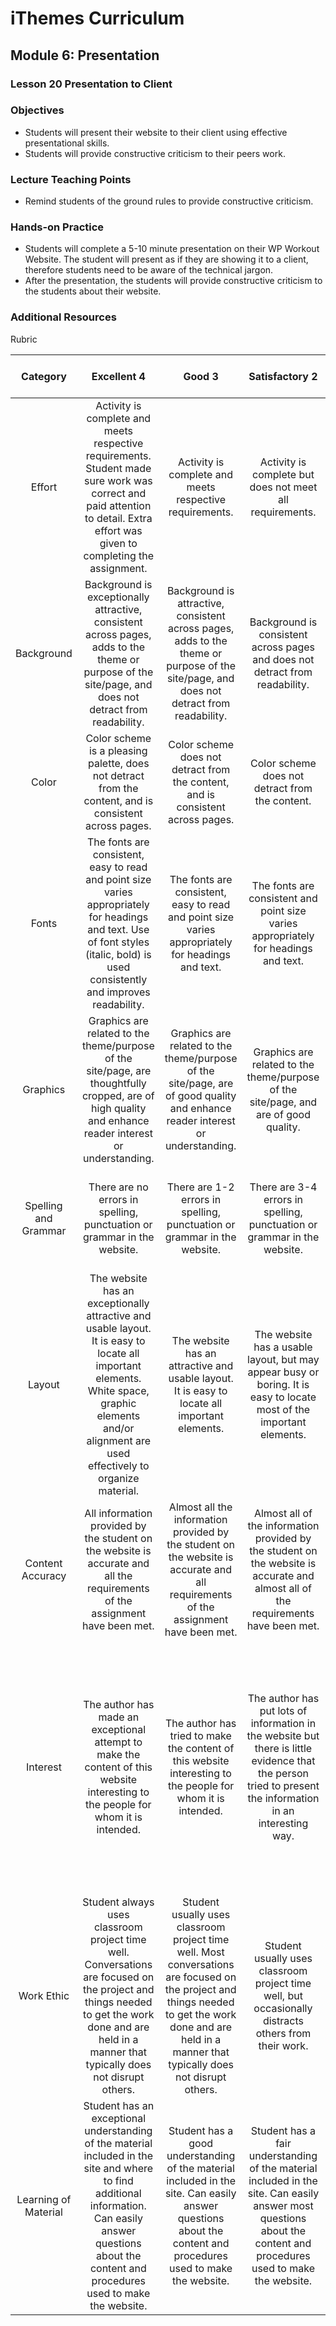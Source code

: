 iThemes Curriculum
==================

Module 6: Presentation
--------------------------

### Lesson 20 Presentation to Client

### Objectives

* Students will present their website to their client using effective presentational skills.
* Students will provide constructive criticism to their peers work.

### Lecture Teaching Points

- Remind students of the ground rules to provide constructive criticism.

### Hands-on Practice

* Students will complete a 5-10 minute presentation on their WP Workout Website. The student will present as if they are showing it to a client, therefore students need to be aware of the technical jargon.
* After the presentation, the students will provide constructive criticism to the students about their website.

### Additional Resources

Rubric

| **Category** | **Excellent 4** | **Good 3** | **Satisfactory 2** | **Needs Improvement 1** | **Points Received** |
|:------------:|:---------------:|:----------:|:------------------:|:-----------:|:------------:|
| Effort | Activity is complete and meets respective requirements. Student made sure work was correct and paid attention to detail. Extra effort was given to completing the assignment. | Activity is complete and meets respective requirements. | Activity is complete but does not meet all requirements. | Activity is incomplete and/or does not meet respective requirements.| |
| Background | Background is exceptionally attractive, consistent across pages, adds to the theme or purpose of the site/page, and does not detract from readability. | Background is attractive, consistent across pages, adds to the theme or purpose of the site/page, and does not detract from readability. | Background is consistent across pages and does not detract from readability. | Background detracts from the readability of the site. | |
| Color | Color scheme is a pleasing palette, does not detract from the content, and is consistent across pages. | Color scheme does not detract from the content, and is consistent across pages. | Color scheme does not detract from the content. | Color scheme makes the content hard to read or otherwise distract the reader. | |
| Fonts | The fonts are consistent, easy to read and point size varies appropriately for headings and text. Use of font styles (italic, bold) is used consistently and improves readability. | The fonts are consistent, easy to read and point size varies appropriately for headings and text. | The fonts are consistent and point size varies appropriately for headings and text. | A wide variety of fonts, styles and point sizes was used which distracts the reader. | |
| Graphics | Graphics are related to the theme/purpose of the site/page, are thoughtfully cropped, are of high quality and enhance reader interest or understanding. | Graphics are related to the theme/purpose of the site/page, are of good quality and enhance reader interest or understanding. | Graphics are related to the theme/purpose of the site/page, and are of good quality. | Graphics seem randomly chosen, are of low quality, OR distract the reader. | |
| Spelling and Grammar | There are no errors in spelling, punctuation or grammar in the website. | There are 1-2 errors in spelling, punctuation or grammar in the website. | There are 3-4 errors in spelling, punctuation or grammar in the website. | There are more than 4 errors in spelling, punctuation or grammar in the website. | |
| Layout | The website has an exceptionally attractive and usable layout. It is easy to locate all important elements. White space, graphic elements and/or alignment are used effectively to organize material. | The website has an attractive and usable layout. It is easy to locate all important elements. | The website has a usable layout, but may appear busy or boring. It is easy to locate most of the important elements. | The website is cluttered looking or confusing. It is often difficult to locate important elements. | |
| Content Accuracy | All information provided by the student on the website is accurate and all the requirements of the assignment have been met. | Almost all the information provided by the student on the website is accurate and all requirements of the assignment have been met. | Almost all of the information provided by the student on the website is accurate and almost all of the requirements have been met. | There are several inaccuracies in the content provided by the student OR many of the requirements were not met. | |
| Interest | The author has made an exceptional attempt to make the content of this website interesting to the people for whom it is intended. | The author has tried to make the content of this website interesting to the people for whom it is intended. | The author has put lots of information in the website but there is little evidence that the person tried to present the information in an interesting way. | The author has provided only the minimum amount of information and has not transformed the information to make it more interesting to the audience (e.g., has only provided a list of links to the content of others). | | 
| Work Ethic | Student always uses classroom project time well. Conversations are focused on the project and things needed to get the work done and are held in a manner that typically does not disrupt others. | Student usually uses classroom project time well. Most conversations are focused on the project and things needed to get the work done and are held in a manner that typically does not disrupt others. | Student usually uses classroom project time well, but occasionally distracts others from their work. | Student does not use classroom project time well OR typically is disruptive to the work of others. | |
| Learning of Material | Student has an exceptional understanding of the material included in the site and where to find additional information. Can easily answer questions about the content and procedures used to make the website. | Student has a good understanding of the material included in the site. Can easily answer questions about the content and procedures used to make the website. | Student has a fair understanding of the material included in the site. Can easily answer most questions about the content and procedures used to make the website. | Student did not appear to learn much from this project. Cannot answer most questions about the content and the procedures used to make the website. | |